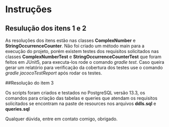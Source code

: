 # Instruções

## Resulução dos itens 1 e 2

As resoluções dos itens estão nas classes **ComplexNumber** e **StringOccurrenceCounter**.
Não foi criado um método main para a execução do projeto, porém existem testes dos requisitos solicitados nas classes **ComplexNumberTest** e **StringOccurrenceCounterTest** que foram feitos em JUnit5, para executa-los rode o comando *gradle test*.
Caso queira gerar um relatório para verificação da cobertura dos testes use o comando *gradle jacocoTestReport* após rodar os testes.

##Resolução do item 3

Os scripts foram criados e testados no PostgreSQL versão 13.3, os comandos para criação das tabelas e queries que atendam os requisitos solicitados se encontram na paste de resources nos arquivos **ddls.sql** e **queries.sql**

Qualquer dúvida, entre em contato comigo, obrigado.